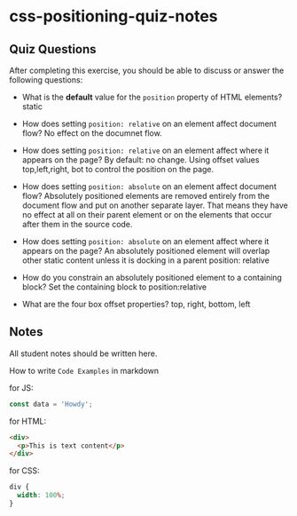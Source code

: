 # css-positioning-quiz-notes

## Quiz Questions

After completing this exercise, you should be able to discuss or answer the following questions:

- What is the **default** value for the `position` property of HTML elements?
  static

- How does setting `position: relative` on an element affect document flow?
  No effect on the documnet flow.

- How does setting `position: relative` on an element affect where it appears on the page?
  By default: no change. Using offset values top,left,right, bot to control the position on the page.

- How does setting `position: absolute` on an element affect document flow?
  Absolutely positioned elements are removed entirely from the document flow and put on another separate layer. That means they have no effect at all on their parent element or on the elements that occur after them in the source code.

- How does setting `position: absolute` on an element affect where it appears on the page?
  An absolutely positioned element will overlap other static content unless it is docking in a parent position: relative

- How do you constrain an absolutely positioned element to a containing block?
  Set the containing block to position:relative

- What are the four box offset properties?
  top, right, bottom, left

## Notes

All student notes should be written here.

How to write `Code Examples` in markdown

for JS:

```javascript
const data = 'Howdy';
```

for HTML:

```html
<div>
  <p>This is text content</p>
</div>
```

for CSS:

```css
div {
  width: 100%;
}
```
